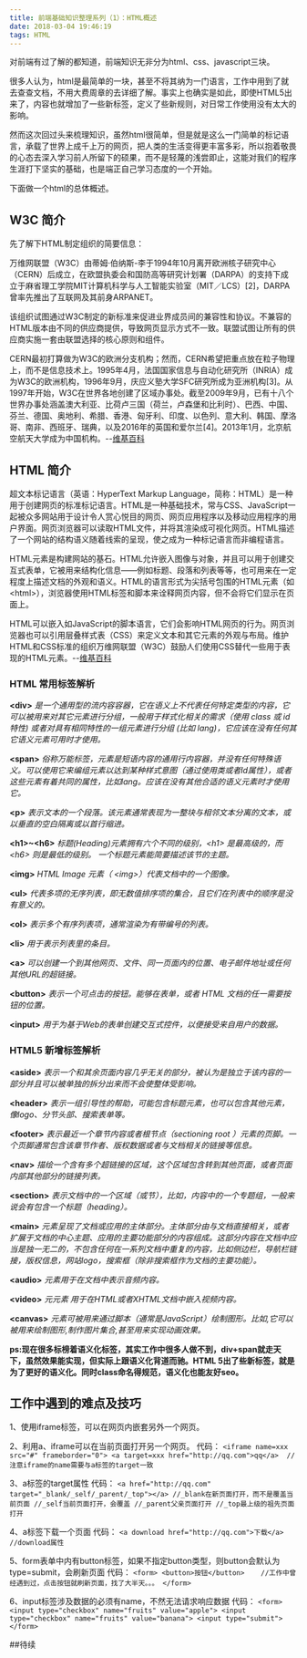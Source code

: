 ```yaml
---
title: 前端基础知识整理系列（1）：HTML概述
date: 2018-03-04 19:46:19
tags: HTML
---
```


对前端有过了解的都知道，前端知识无非分为html、css、javascript三块。

很多人认为，html是最简单的一块，甚至不将其纳为一门语言，工作中用到了就去查查文档，不用大费周章的去详细了解。事实上也确实是如此，即使HTML5出来了，内容也就增加了一些新标签，定义了些新规则，对日常工作使用没有太大的影响。

然而这次回过头来梳理知识，虽然html很简单，但是就是这么一门简单的标记语言，承载了世界上成千上万的网页，把人类的生活变得更丰富多彩，所以抱着敬畏的心态去深入学习前人所留下的硕果，而不是轻蔑的浅尝即止，这能对我们的程序生涯打下坚实的基础，也是端正自己学习态度的一个开始。

下面做一个html的总体概述。

## W3C 简介
先了解下HTML制定组织的简要信息：

万维网联盟（W3C）由蒂姆·伯纳斯-李于1994年10月离开欧洲核子研究中心（CERN）后成立，在欧盟执委会和国防高等研究计划署（DARPA）的支持下成立于麻省理工学院MIT计算机科学与人工智能实验室（MIT／LCS）[2]，DARPA曾率先推出了互联网及其前身ARPANET。

该组织试图通过W3C制定的新标准来促进业界成员间的兼容性和协议。不兼容的HTML版本由不同的供应商提供，导致网页显示方式不一致。联盟试图让所有的供应商实施一套由联盟选择的核心原则和组件。

CERN最初打算做为W3C的欧洲分支机构；然而，CERN希望把重点放在粒子物理上，而不是信息技术上。1995年4月，法国国家信息与自动化研究所（INRIA）成为W3C的欧洲机构，1996年9月，庆应义塾大学SFC研究所成为亚洲机构[3]。从1997年开始，W3C在世界各地创建了区域办事处。截至2009年9月，已有十八个世界办事处涵盖澳大利亚、比荷卢三国（荷兰，卢森堡和比利时）、巴西、中国、芬兰、德国、奥地利、希腊、香港、匈牙利、印度、以色列、意大利、韩国、摩洛哥、南非、西班牙、瑞典，以及2016年的英国和爱尔兰[4]。2013年1月，北京航空航天大学成为中国机构。--[维基百科](https://zh.wikipedia.org/wiki/%E4%B8%87%E7%BB%B4%E7%BD%91%E8%81%94%E7%9B%9F)

## HTML 简介
超文本标记语言（英语：HyperText Markup Language，简称：HTML）是一种用于创建网页的标准标记语言。HTML是一种基础技术，常与CSS、JavaScript一起被众多网站用于设计令人赏心悦目的网页、网页应用程序以及移动应用程序的用户界面。网页浏览器可以读取HTML文件，并将其渲染成可视化网页。HTML描述了一个网站的结构语义随着线索的呈现，使之成为一种标记语言而非编程语言。

HTML元素是构建网站的基石。HTML允许嵌入图像与对象，并且可以用于创建交互式表单，它被用来结构化信息——例如标题、段落和列表等等，也可用来在一定程度上描述文档的外观和语义。HTML的语言形式为尖括号包围的HTML元素（如&lt;html&gt;），浏览器使用HTML标签和脚本来诠释网页内容，但不会将它们显示在页面上。

HTML可以嵌入如JavaScript的脚本语言，它们会影响HTML网页的行为。网页浏览器也可以引用层叠样式表（CSS）来定义文本和其它元素的外观与布局。维护HTML和CSS标准的组织万维网联盟（W3C）鼓励人们使用CSS替代一些用于表现的HTML元素。--[维基百科](https://zh.wikipedia.org/wiki/HTML)

### HTML 常用标签解析

**&lt;div&gt;**
*是一个通用型的流内容容器，它在语义上不代表任何特定类型的内容，它可以被用来对其它元素进行分组，一般用于样式化相关的需求（使用 class 或 id 特性) 或者对具有相同特性的一组元素进行分组 (比如 lang)，它应该在没有任何其它语义元素可用时才使用。*

**&lt;span&gt;**
*俗称万能标签，元素是短语内容的通用行内容器，并没有任何特殊语义。可以使用它来编组元素以达到某种样式意图（通过使用类或者Id属性），或者这些元素有着共同的属性，比如lang。应该在没有其他合适的语义元素时才使用它。*

**&lt;p&gt;**
*表示文本的一个段落。该元素通常表现为一整块与相邻文本分离的文本，或以垂直的空白隔离或以首行缩进。*

**&lt;h1&gt;~&lt;h6&gt;**
*标题(Heading)元素拥有六个不同的级别，&lt;h1&gt; 是最高级的，而 &lt;h6&gt; 则是最低的级别。 一个标题元素能简要描述该节的主题。*

**&lt;img&gt;**
*HTML Image 元素（ &lt;img&gt;）代表文档中的一个图像。*

**&lt;ul&gt;**
*代表多项的无序列表，即无数值排序项的集合，且它们在列表中的顺序是没有意义的。*

**&lt;ol&gt;**
*表示多个有序列表项，通常渲染为有带编号的列表。*

**&lt;li&gt;**
*用于表示列表里的条目。*

**&lt;a&gt;**
*可以创建一个到其他网页、文件、同一页面内的位置、电子邮件地址或任何其他URL的超链接。*

**&lt;button&gt;**
*表示一个可点击的按钮。能够在表单，或者 HTML 文档的任一需要按钮的位置。*

**&lt;input&gt;**
*用于为基于Web的表单创建交互式控件，以便接受来自用户的数据。*

### HTML5 新增标签解析

**&lt;aside&gt;**
*表示一个和其余页面内容几乎无关的部分，被认为是独立于该内容的一部分并且可以被单独的拆分出来而不会使整体受影响。*

**&lt;header&gt;**
*表示一组引导性的帮助，可能包含标题元素，也可以包含其他元素，像logo、分节头部、搜索表单等。*

**&lt;footer&gt;**
*表示最近一个章节内容或者根节点（sectioning root ）元素的页脚。一个页脚通常包含该章节作者、版权数据或者与文档相关的链接等信息。*

**&lt;nav&gt;**
*描绘一个含有多个超链接的区域，这个区域包含转到其他页面，或者页面内部其他部分的链接列表。*

**&lt;section&gt;**
*表示文档中的一个区域（或节），比如，内容中的一个专题组，一般来说会有包含一个标题（heading）。*

**&lt;main&gt;**
*元素呈现了文档或应用的主体部分。主体部分由与文档直接相关，或者扩展于文档的中心主题、应用的主要功能部分的内容组成。这部分内容在文档中应当是独一无二的，不包含任何在一系列文档中重复的内容，比如侧边栏，导航栏链接，版权信息，网站logo，搜索框（除非搜索框作为文档的主要功能）。*

**&lt;audio&gt;**
*元素用于在文档中表示音频内容。*

**&lt;video&gt;**
*元元素 用于在HTML或者XHTML文档中嵌入视频内容。*

**&lt;canvas&gt;**
*元素可被用来通过脚本（通常是JavaScript）绘制图形。比如,它可以被用来绘制图形,制作图片集合,甚至用来实现动画效果。*

**ps:现在很多标榜着语义化标签，其实工作中很多人做不到，div+span就走天下，虽然效果能实现，但实际上跟语义化背道而驰。HTML 5出了些新标签，就是为了更好的语义化。同时class命名得规范，语义化也能友好seo。**

## 工作中遇到的难点及技巧

1、使用iframe标签，可以在网页内嵌套另外一个网页。

2、利用a、iframe可以在当前页面打开另一个网页。
    代码：
    ```
    <iframe name=xxx src="#" frameborder="0">
    <a target=xxx href="http://qq.com">qq</a>  //注意iframe的name需要与a标签的target一致
    ```

3、a标签的target属性
    代码：
    ```
    <a href="http://qq.com" target="_blank/_self/_parent/_top"></a>
        //_blank在新页面打开，而不是覆盖当前页面
        //_self当前页面打开，会覆盖
        //_parent父亲页面打开
        //_top最上级的祖先页面打开
    ```

4、a标签下载一个页面
    代码：
    ```
    <a download href="http://qq.com">下载</a> //download属性
    ```

5、form表单中内有button标签，如果不指定button类型，则button会默认为type=submit，会刷新页面
    代码：
    ```
    <form>
        <button>按钮</button>    //工作中曾经遇到过，点击按钮就刷新页面，找了大半天。。。
    </form>
    ```

6、input标签涉及数据的必须有name，不然无法请求响应数据
    代码：
    ```
    <form>
        <input type="checkbox" name="fruits" value="apple">
        <input type="checkbox" name="fruits" value="banana">
        <input type="submit">
    </form>
    ```

##待续

